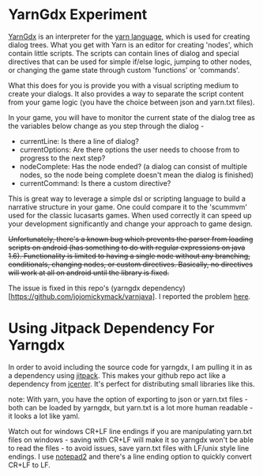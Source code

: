 # YarnGdx Experiment

[YarnGdx](https://github.com/kyperbelt/YarnGdx) is an interpreter for the [yarn language](https://github.com/InfiniteAmmoInc/Yarn), which is used for creating dialog trees. What you get with Yarn is an editor for creating 'nodes', which contain little scripts. The scripts can contain lines of dialog and special directives that can be used for simple if/else logic, jumping to other nodes, or changing the game state through custom 'functions' or 'commands'.

What this does for you is provide you with a visual scripting medium to create your dialogs. It also provides a way to separate the script content from your game logic (you have the choice between json and yarn.txt files).

In your game, you will have to monitor the current state of the dialog tree as the variables below change as you step through the dialog - 

- currentLine: Is there a line of dialog?
- currentOptions: Are there options the user needs to choose from to progress to the next step?
- nodeComplete: Has the node ended? (a dialog can consist of multiple nodes, so the node being complete doesn't mean the dialog is finished)
- currentCommand: Is there a custom directive?

This is great way to leverage a simple dsl or scripting language to build a narrative structure in your game. One could compare it to the 'scummvm' used for the classic lucasarts games. When used correctly it can speed up your development significantly and change your approach to game design.

~~Unfortunately, there's a known bug which prevents the parser from loading scripts on android (has something to do with regular expressions on java 1.6). Functionality is limited to having a single node without any branching, conditionals, changing nodes, or custom directives. Basically, no directives will work at all on android until the library is fixed.~~

The issue is fixed in this repo's (yarngdx dependency)[https://github.com/jojomickymack/yarnjava]. I reported the problem [here](https://github.com/kyperbelt/YarnGdx/issues/2).

# Using Jitpack Dependency For Yarngdx

In order to avoid including the source code for yarngdx, I am pulling it in as a dependency using [jitpack](https://jitpack.io/#jojomickymack/yarnjava/v1.0). This makes your github repo act like a dependency from [jcenter](https://bintray.com/bintray/jcenter). It's perfect for distributing small libraries like this.

note: With yarn, you have the option of exporting to json or yarn.txt files - both can be loaded by yarngdx, but yarn.txt is a lot more human readable - it looks a lot like yaml.

Watch out for windows CR+LF line endings if you are manipulating yarn.txt files on windows - saving with CR+LF will make it so yarngdx won't be able to read the files - to avoid issues, save yarn.txt files with LF/unix style line endings. I use [notepad2](http://www.flos-freeware.ch/notepad2.html) and there's a line ending option to quickly convert CR+LF to LF.
